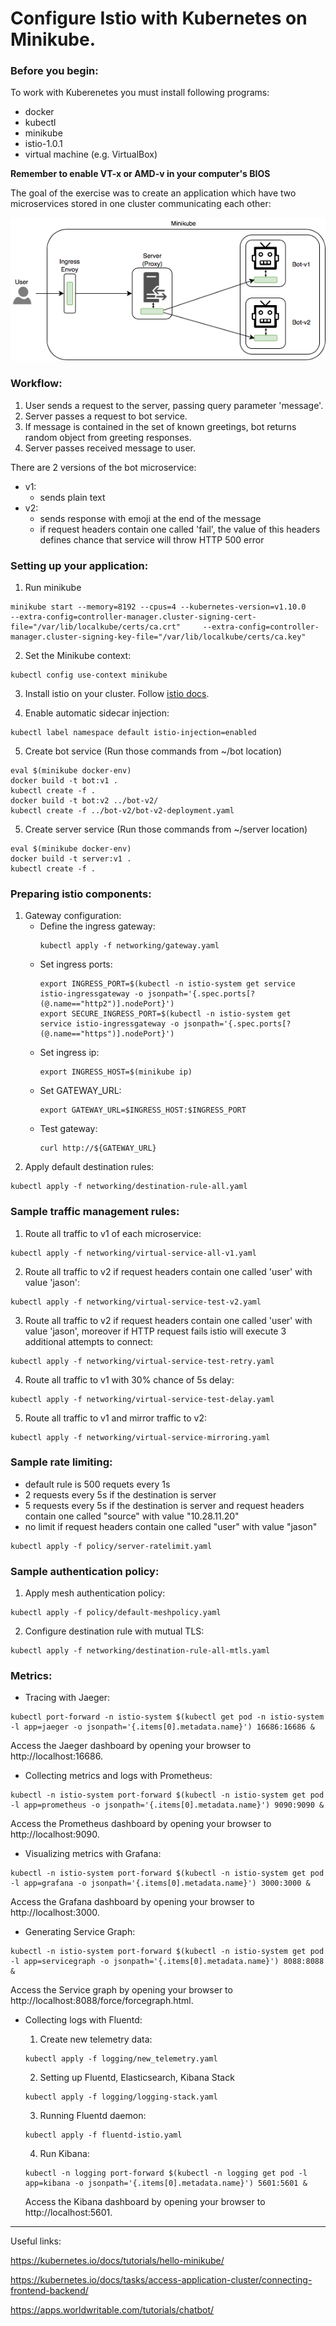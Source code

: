 # Configure Istio with Kubernetes on Minikube.

### Before you begin:
To work with Kuberenetes you must install following programs:
- docker
- kubectl
- minikube
- istio-1.0.1
- virtual machine (e.g. VirtualBox)

**Remember to enable VT-x or AMD-v in your computer's BIOS**

The goal of the exercise was to create an application which have two microservices stored in one cluster communicating each other:

![Diagram](https://github.com/lukaszmalyszko/practice-minikube1/blob/istio/schema-istio.png)

### Workflow:
1. User sends a request to the server, passing query parameter 'message'.
2. Server passes a request to bot service.
3. If message is contained in the set of known greetings, bot returns random object from greeting responses.
4. Server passes received message to user.

There are 2 versions of the bot microservice:
* v1:
  * sends plain text
* v2: 
  * sends response with emoji at the end of the message
  * if request headers contain one called 'fail', the value of this headers defines chance that service will throw HTTP 500 error 

### Setting up your application:
1. Run minikube
  ```
  minikube start --memory=8192 --cpus=4 --kubernetes-version=v1.10.0     --extra-config=controller-manager.cluster-signing-cert-file="/var/lib/localkube/certs/ca.crt"     --extra-config=controller-manager.cluster-signing-key-file="/var/lib/localkube/certs/ca.key"
  ```

2. Set the Minikube context:
  ```
  kubectl config use-context minikube
  ```
3. Install istio on your cluster. Follow [istio docs](https://istio.io/docs/setup/kubernetes/helm-install/).

4. Enable automatic sidecar injection:
  ```
  kubectl label namespace default istio-injection=enabled
  ```

5. Create bot service (Run those commands from ~/bot location)
  ```
  eval $(minikube docker-env)
  docker build -t bot:v1 .
  kubectl create -f .
  docker build -t bot:v2 ../bot-v2/
  kubectl create -f ../bot-v2/bot-v2-deployment.yaml
  ```

5. Create server service (Run those commands from ~/server location)
  ```
  eval $(minikube docker-env)
  docker build -t server:v1 .
  kubectl create -f .
  ```

### Preparing istio components:
1. Gateway configuration:
   * Define the ingress gateway:
     ```
     kubectl apply -f networking/gateway.yaml
     ```
   * Set ingress ports:
     ```
     export INGRESS_PORT=$(kubectl -n istio-system get service istio-ingressgateway -o jsonpath='{.spec.ports[?(@.name=="http2")].nodePort}')
     export SECURE_INGRESS_PORT=$(kubectl -n istio-system get service istio-ingressgateway -o jsonpath='{.spec.ports[?(@.name=="https")].nodePort}')
     ```
   * Set ingress ip:
     ```
     export INGRESS_HOST=$(minikube ip)
     ```
   * Set GATEWAY_URL:
     ```
     export GATEWAY_URL=$INGRESS_HOST:$INGRESS_PORT
     ```
   * Test gateway:
     ```
     curl http://${GATEWAY_URL}
     ```
2. Apply default destination rules:
  ```
  kubectl apply -f networking/destination-rule-all.yaml
  ```
### Sample traffic management rules:
1. Route all traffic to v1 of each microservice:
  ```
  kubectl apply -f networking/virtual-service-all-v1.yaml
  ```
2. Route all traffic to v2 if request headers contain one called 'user' with value 'jason':
  ```
  kubectl apply -f networking/virtual-service-test-v2.yaml
  ```
3. Route all traffic to v2 if request headers contain one called 'user' with value 'jason', moreover if HTTP request fails istio will execute 3 additional attempts to connect:
  ```
  kubectl apply -f networking/virtual-service-test-retry.yaml
  ```
4. Route all traffic to v1 with 30% chance of 5s delay:
  ```
  kubectl apply -f networking/virtual-service-test-delay.yaml
  ```
5. Route all traffic to v1 and mirror traffic to v2:
  ```
  kubectl apply -f networking/virtual-service-mirroring.yaml
  ```
  
### Sample rate limiting:
* default rule is 500 requets every 1s
* 2 requests every 5s if the destination is server
* 5 requests every 5s if the destination is server and request headers contain one called "source" with value "10.28.11.20"
* no limit if request headers contain one called "user" with value "jason"
 ```
 kubectl apply -f policy/server-ratelimit.yaml
 ```
 
 ### Sample authentication policy:
 1. Apply mesh authentication policy:
 ```
 kubectl apply -f policy/default-meshpolicy.yaml
 ```
 2. Configure destination rule with mutual TLS:
 ```
 kubectl apply -f networking/destination-rule-all-mtls.yaml
 ```
 
 ### Metrics:
 * Tracing with Jaeger:
 ```
 kubectl port-forward -n istio-system $(kubectl get pod -n istio-system -l app=jaeger -o jsonpath='{.items[0].metadata.name}') 16686:16686 &
 ```
 Access the Jaeger dashboard by opening your browser to http://localhost:16686.
 
 * Collecting metrics and logs with Prometheus:
 ```
 kubectl -n istio-system port-forward $(kubectl -n istio-system get pod -l app=prometheus -o jsonpath='{.items[0].metadata.name}') 9090:9090 &
 ```
 Access the Prometheus dashboard by opening your browser to http://localhost:9090.
 
 * Visualizing metrics with Grafana:
 ```
 kubectl -n istio-system port-forward $(kubectl -n istio-system get pod -l app=grafana -o jsonpath='{.items[0].metadata.name}') 3000:3000 &
 ```
 Access the Grafana dashboard by opening your browser to http://localhost:3000.
 
 * Generating Service Graph:
 ```
 kubectl -n istio-system port-forward $(kubectl -n istio-system get pod -l app=servicegraph -o jsonpath='{.items[0].metadata.name}') 8088:8088 &
 ```
 Access the Service graph by opening your browser to http://localhost:8088/force/forcegraph.html.
 
 * Collecting logs with Fluentd:
   1. Create new telemetry data:
   ```
   kubectl apply -f logging/new_telemetry.yaml
   ```
   2. Setting up  Fluentd, Elasticsearch, Kibana Stack
   ```
   kubectl apply -f logging/logging-stack.yaml
   ```
   3. Running Fluentd daemon:
   ```
   kubectl apply -f fluentd-istio.yaml
   ```
   4. Run Kibana:
   ```
   kubectl -n logging port-forward $(kubectl -n logging get pod -l app=kibana -o jsonpath='{.items[0].metadata.name}') 5601:5601 &
   ```
   
    Access the Kibana dashboard by opening your browser to http://localhost:5601.
---
  
Useful links:

https://kubernetes.io/docs/tutorials/hello-minikube/

https://kubernetes.io/docs/tasks/access-application-cluster/connecting-frontend-backend/

https://apps.worldwritable.com/tutorials/chatbot/
